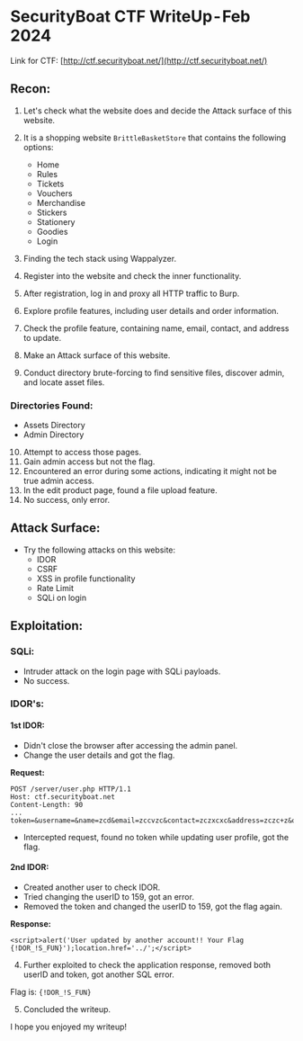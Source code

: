 # SecurityBoat CTF WriteUp - Feb 2024

Link for CTF: [http://ctf.securityboat.net/](http://ctf.securityboat.net/)

## Recon:

1. Let's check what the website does and decide the Attack surface of this website.
2. It is a shopping website `BrittleBasketStore` that contains the following options:
    - Home
    - Rules
    - Tickets
    - Vouchers
    - Merchandise
    - Stickers
    - Stationery
    - Goodies
    - Login

3. Finding the tech stack using Wappalyzer.
4. Register into the website and check the inner functionality.
5. After registration, log in and proxy all HTTP traffic to Burp.
6. Explore profile features, including user details and order information.
7. Check the profile feature, containing name, email, contact, and address to update.
8. Make an Attack surface of this website.
9. Conduct directory brute-forcing to find sensitive files, discover admin, and locate asset files.

### Directories Found:
- Assets Directory
- Admin Directory

10. Attempt to access those pages.
11. Gain admin access but not the flag.
12. Encountered an error during some actions, indicating it might not be true admin access.
13. In the edit product page, found a file upload feature.
14. No success, only error.

## Attack Surface:

- Try the following attacks on this website:
  - IDOR
  - CSRF
  - XSS in profile functionality
  - Rate Limit
  - SQLi on login

## Exploitation:

### SQLi:

- Intruder attack on the login page with SQLi payloads.
- No success.

### IDOR's:

#### 1st IDOR:

- Didn't close the browser after accessing the admin panel.
- Change the user details and got the flag.

**Request:**
```http
POST /server/user.php HTTP/1.1
Host: ctf.securityboat.net
Content-Length: 90
...
token=&username=&name=zcd&email=zccvzc&contact=zczxcxc&address=zczc+z&operation=updateUser
```

- Intercepted request, found no token while updating user profile, got the flag.

#### 2nd IDOR:

- Created another user to check IDOR.
- Tried changing the userID to 159, got an error.
- Removed the token and changed the userID to 159, got the flag again.

**Response:**
```http
<script>alert('User updated by another account!! Your Flag {!DOR_!S_FUN}');location.href='../';</script>
```

4. Further exploited to check the application response, removed both userID and token, got another SQL error.

Flag is: `{!DOR_!S_FUN}`

5. Concluded the writeup.

I hope you enjoyed my writeup!
